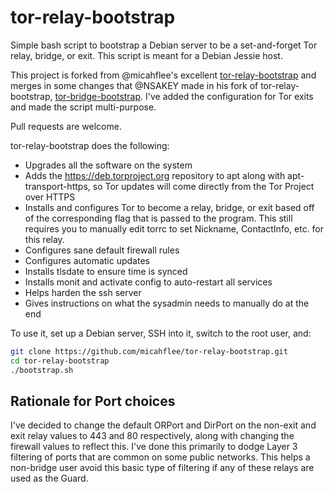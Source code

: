 tor-relay-bootstrap
===================

Simple bash script to bootstrap a Debian server to be a set-and-forget Tor relay, bridge, or exit. This script is meant for a Debian Jessie host.

This project is forked from @micahflee's excellent [tor-relay-bootstrap](https://github.com/micahflee/tor-relay-bootstrap) and merges in some changes that @NSAKEY made in his fork of tor-relay-bootstrap, [tor-bridge-bootstrap](https://github.com/nsakey/tor-bridge-bootstrap).
I've added the configuration for Tor exits and made the script multi-purpose.

Pull requests are welcome.

tor-relay-bootstrap does the following:

* Upgrades all the software on the system
* Adds the https://deb.torproject.org repository to apt along with apt-transport-https, so Tor updates will come directly from the Tor Project over HTTPS
* Installs and configures Tor to become a relay, bridge, or exit based off of the corresponding flag that is passed to the program. This still requires you to manually edit torrc to set Nickname, ContactInfo, etc. for this relay.
* Configures sane default firewall rules
* Configures automatic updates
* Installs tlsdate to ensure time is synced
* Installs monit and activate config to auto-restart all services
* Helps harden the ssh server
* Gives instructions on what the sysadmin needs to manually do at the end

To use it, set up a Debian server, SSH into it, switch to the root user, and:

```sh
git clone https://github.com/micahflee/tor-relay-bootstrap.git
cd tor-relay-bootstrap
./bootstrap.sh
```
Rationale for Port choices
--------------------------

I've decided to change the default ORPort and DirPort on the non-exit and exit relay values to 443 and 80 respectively, along with changing the firewall values to reflect this.
I've done this primarily to dodge Layer 3 filtering of ports that are common on some public networks. 
This helps a non-bridge user avoid this basic type of filtering if any of these relays are used as the Guard.
